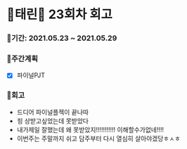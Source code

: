 # 🌼태린🌼 23회차 회고

### 🥕기간: 2021.05.23 ~ 2021.05.29

### 🍆주간계획

- [x] 파이널PJT

### 🥦회고

- 드디어 파이널플젝이 끝나따
- 힝 상받고싶었는데 못받았다
- 내가제일 잘했는데 왜 못받았지!!!!!!!!!!! 이해할수가없네!!!!
- 이번주는 주말까지 쉬고 담주부터 다시 열심히 살아야겠당ㅎㅅㅎ



